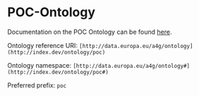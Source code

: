 # POC-Ontology
Documentation on the POC Ontology can be found [here](implementation/poc/respec_report/poc_respec.html).

Ontology reference URI: `[http://data.europa.eu/a4g/ontology](http://index.dev/ontology/poc)`  

Ontology namespace: `[http://data.europa.eu/a4g/ontology#](http://index.dev/ontology/poc#)` 

Preferred prefix: `poc`
